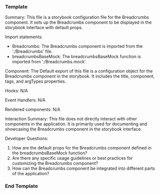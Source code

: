 ### Template ###
Summary:
This file is a storybook configuration file for the Breadcrumbs component. It sets up the Breadcrumbs component to be displayed in the storybook interface with default props.

Import statements:
- Breadcrumbs: The Breadcrumbs component is imported from the './Breadcrumbs' file.
- breadcrumbsBaseMock: The breadcrumbsBaseMock function is imported from './Breadcrumbs.mock'.

Component:
The Default export of this file is a configuration object for the Breadcrumbs component in the storybook. It includes the title, component, tags, and argTypes properties.

Hooks:
N/A

Event Handlers:
N/A

Rendered components:
N/A

Interaction Summary:
This file does not directly interact with other components in the application. It is primarily used for documenting and showcasing the Breadcrumbs component in the storybook interface.

Developer Questions:
1. How are the default props for the Breadcrumbs component defined in the breadcrumbsBaseMock function?
2. Are there any specific usage guidelines or best practices for customizing the Breadcrumbs component?
3. How can the Breadcrumbs component be integrated into different parts of the application?

### End Template ###